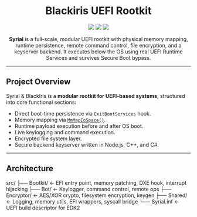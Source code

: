 <h1 align="center">
   Blackiris UEFI Rootkit
</h1>

<p align="center">
  <img src="https://img.shields.io/badge/Architecture-UEFI%20x64-blue?style=for-the-badge">
  <img src="https://img.shields.io/badge/Persistence-ExitBootServices%20Hook-red?style=for-the-badge">
  <img src="https://img.shields.io/badge/Language-C%2B%2B%20%7C%20C%20%7C%20ASM-yellow?style=for-the-badge">
</p>

<p align="center">
  <b>Syrial</b> is a full-scale, modular UEFI rootkit with physical memory mapping, runtime persistence, remote command control, file encryption, and a keyserver backend. It executes below the OS using real UEFI Runtime Services and survives Secure Boot bypass.
</p>

---

## Project Overview

Syrial & BlackIris is a **modular rootkit for UEFI-based systems**, structured into core functional sections:

- Direct boot-time persistence via `ExitBootServices` hook.
- Memory mapping via [`MmMapIoSpace()`]([https://learn.microsoft.com/en-us/windows-hardware/drivers/ddi/wdm/nc-wdm-mm_map_io_space](https://learn.microsoft.com/en-us/windows-hardware/drivers/ddi/wdm/nf-wdm-mmmapiospace)).
- Runtime payload execution before and after OS boot.
- Live keylogging and command execution.
- Encrypted file system layer.
- Secure backend keyserver written in Node.js, C++, and C#.

---

## Architecture

src/
├── Bootkit/ ← EFI entry point, memory patching, DXE hook, interrupt hijacking
├── Bot/ ← Keylogger, command control, remote ops
├── Encryptor/ ← AES/XOR crypto, filesystem encryption, keygen
├── Shared/ ← Logging, memory utils, EFI wrappers, syscall bridge
└── Syrial.inf ← UEFI build descriptor for EDK2

